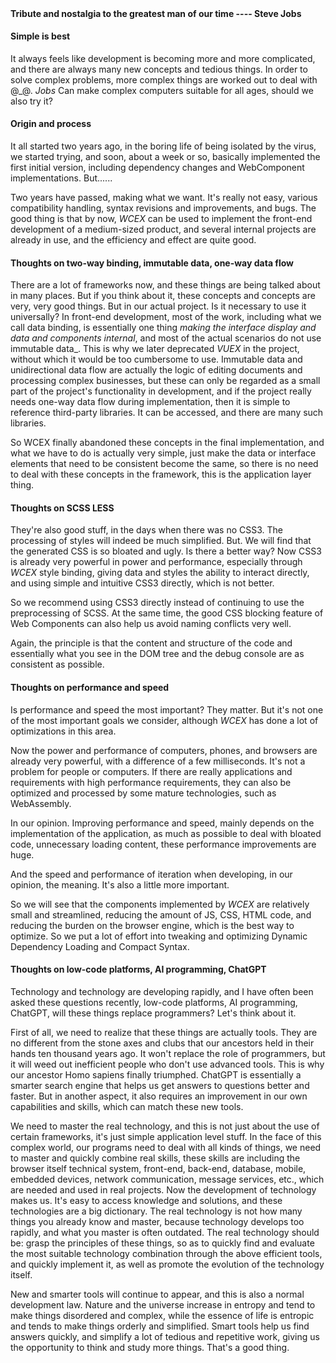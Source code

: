 <!--DESC: {icon:{name:"lightbulb_circle",pkg:"mdi",type:"filled"},id:4} -->
<p align=center><svg width=8em src="@/@wcex/doc/assets/jobs.svg" ></svg></p>

#### Tribute and nostalgia to the greatest man of our time ---- **Steve Jobs**

#### Simple is best

It always feels like development is becoming more and more complicated, and there are always many new concepts and tedious things. In order to solve complex problems, more complex things are worked out to deal with @\_@.
_Jobs_ Can make complex computers suitable for all ages, should we also try it?

#### Origin and process

It all started two years ago, in the boring life of being isolated by the virus, we started trying, and soon, about a week or so, basically implemented the first initial version, including dependency changes and WebComponent implementations. But......

Two years have passed, making what we want. It's really not easy, various compatibility handling, syntax revisions and improvements, and bugs. The good thing is that by now, _WCEX_ can be used to implement the front-end development of a medium-sized product, and several internal projects are already in use, and the efficiency and effect are quite good.

#### Thoughts on two-way binding, immutable data, one-way data flow

There are a lot of frameworks now, and these things are being talked about in many places. But if you think about it, these concepts and concepts are very, very good things. But in our actual project. Is it necessary to use it universally?
In front-end development, most of the work, including what we call data binding, is essentially one thing _making the interface display and data and components internal_, and most of the actual scenarios do not use immutable data_.
This is why we later deprecated _VUEX_ in the project, without which it would be too cumbersome to use. Immutable data and unidirectional data flow are actually the logic of editing documents and processing complex businesses, but these can only be regarded as a small part of the project's functionality in development, and if the project really needs one-way data flow during implementation, then it is simple to reference third-party libraries. It can be accessed, and there are many such libraries.

So WCEX finally abandoned these concepts in the final implementation, and what we have to do is actually very simple, just make the data or interface elements that need to be consistent become the same, so there is no need to deal with these concepts in the framework, this is the application layer thing.

#### Thoughts on SCSS LESS

They're also good stuff, in the days when there was no CSS3. The processing of styles will indeed be much simplified.
But. We will find that the generated CSS is so bloated and ugly. Is there a better way?
Now CSS3 is already very powerful in power and performance, especially through _WCEX_ style binding, giving data and styles the ability to interact directly, and using simple and intuitive CSS3 directly, which is not better.

So we recommend using CSS3 directly instead of continuing to use the preprocessing of SCSS. At the same time, the good CSS blocking feature of Web Components can also help us avoid naming conflicts very well.

Again, the principle is that the content and structure of the code and essentially what you see in the DOM tree and the debug console are as consistent as possible.

#### Thoughts on performance and speed

Is performance and speed the most important? They matter. But it's not one of the most important goals we consider, although _WCEX_ has done a lot of optimizations in this area.

Now the power and performance of computers, phones, and browsers are already very powerful, with a difference of a few milliseconds. It's not a problem for people or computers. If there are really applications and requirements with high performance requirements, they can also be optimized and processed by some mature technologies, such as WebAssembly.

In our opinion. Improving performance and speed, mainly depends on the implementation of the application, as much as possible to deal with bloated code, unnecessary loading content, these performance improvements are huge.

And the speed and performance of iteration when developing, in our opinion, the meaning. It's also a little more important.

So we will see that the components implemented by _WCEX_ are relatively small and streamlined, reducing the amount of JS, CSS, HTML code, and reducing the burden on the browser engine, which is the best way to optimize. So we put a lot of effort into tweaking and optimizing Dynamic Dependency Loading and Compact Syntax.

#### Thoughts on low-code platforms, AI programming, ChatGPT

Technology and technology are developing rapidly, and I have often been asked these questions recently, low-code platforms, AI programming, ChatGPT, will these things replace programmers? Let's think about it.

First of all, we need to realize that these things are actually tools. They are no different from the stone axes and clubs that our ancestors held in their hands ten thousand years ago. It won't replace the role of programmers, but it will weed out inefficient people who don't use advanced tools. This is why our ancestor Homo sapiens finally triumphed. ChatGPT is essentially a smarter search engine that helps us get answers to questions better and faster. But in another aspect, it also requires an improvement in our own capabilities and skills, which can match these new tools.

We need to master the real technology, and this is not just about the use of certain frameworks, it's just simple application level stuff. In the face of this complex world, our programs need to deal with all kinds of things, we need to master and quickly combine real skills, these skills are including the browser itself technical system, front-end, back-end, database, mobile, embedded devices, network communication, message services, etc., which are needed and used in real projects. Now the development of technology makes us. It's easy to access knowledge and solutions, and these technologies are a big dictionary. The real technology is not how many things you already know and master, because technology develops too rapidly, and what you master is often outdated. The real technology should be: grasp the principles of these things, so as to quickly find and evaluate the most suitable technology combination through the above efficient tools, and quickly implement it, as well as promote the evolution of the technology itself.

New and smarter tools will continue to appear, and this is also a normal development law. Nature and the universe increase in entropy and tend to make things disordered and complex, while the essence of life is entropic and tends to make things orderly and simplified. Smart tools help us find answers quickly, and simplify a lot of tedious and repetitive work, giving us the opportunity to think and study more things. That's a good thing.
